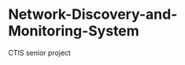 Network-Discovery-and-Monitoring-System
=======================================

CTIS senior project
